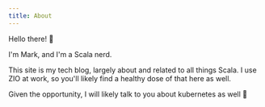 ```yaml
---
title: About
---
```


Hello there! :wave:

I'm Mark, and I'm a Scala nerd.

This site is my tech blog, largely about and related to all things Scala. I use ZIO at work, so you'll likely find a
healthy dose of that here as well.

Given the opportunity, I will likely talk to you about kubernetes as well :angel:
